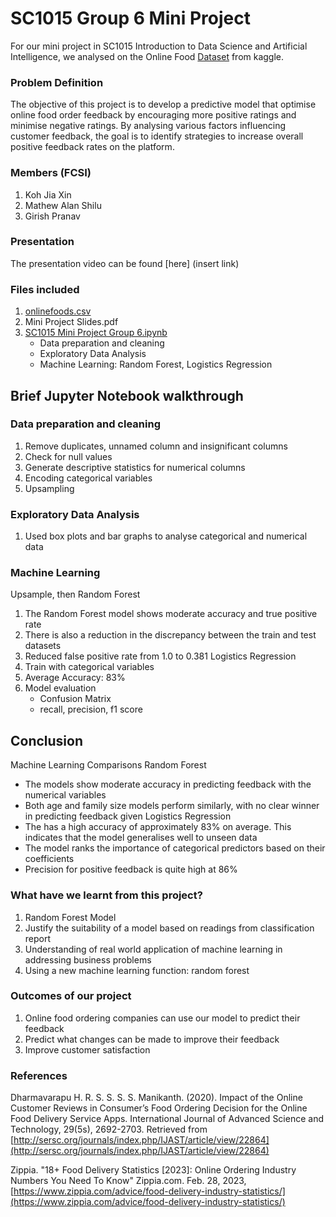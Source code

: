 # SC1015 Group 6 Mini Project
For our mini project in SC1015 Introduction to Data Science and Artificial Intelligence, we analysed on the Online Food [Dataset](https://www.kaggle.com/datasets/sudarshan24byte/online-food-dataset/data) from kaggle.
### Problem Definition
The objective of this project is to develop a predictive model that optimise online food order feedback by encouraging more positive ratings and minimise negative ratings. By analysing various factors influencing customer feedback, the goal is to identify strategies to increase overall positive feedback rates on the platform.
### Members (FCSI)
1. Koh Jia Xin
2. Mathew Alan Shilu
3. Girish Pranav
### Presentation
The presentation video can be found [here] (insert link)
### Files included
1. [onlinefoods.csv](https://github.com/Jiaxin1145/SC1015-Group-6-Mini-Project/blob/main/onlinefoods.csv)
2. Mini Project Slides.pdf
3. [SC1015 Mini Project Group 6.ipynb](https://github.com/Jiaxin1145/SC1015-Group-6-Mini-Project/blob/main/SC1015%20Mini%20Project%20Group%206.ipynb)
   - Data preparation and cleaning
   - Exploratory Data Analysis
   - Machine Learning: Random Forest, Logistics Regression
## Brief Jupyter Notebook walkthrough
### Data preparation and cleaning
1. Remove duplicates, unnamed column and insignificant columns
2. Check for null values
3. Generate descriptive statistics for numerical columns
4. Encoding categorical variables
5. Upsampling
### Exploratory Data Analysis
1. Used box plots and bar graphs to analyse categorical and numerical data
### Machine Learning
Upsample, then Random Forest
1. The Random Forest model shows moderate accuracy and true positive rate
2. There is also a reduction in the discrepancy between the train and test datasets
3. Reduced false positive rate from 1.0 to 0.381
Logistics Regression
1. Train with categorical variables
2. Average Accuracy: 83%
3. Model evaluation
   - Confusion Matrix
   - recall, precision, f1 score
## Conclusion
Machine Learning Comparisons
Random Forest
- The models show moderate accuracy in predicting feedback with the numerical variables
- Both age and family size models perform similarly, with no clear winner in predicting feedback given
Logistics Regression
- The has a high accuracy of approximately 83% on average. This indicates that the model generalises well to unseen data
- The model ranks the importance of categorical predictors based on their coefficients
- Precision for positive feedback is quite high at 86%
### What have we learnt from this project?
1. Random Forest Model
2. Justify the suitability of a model based on readings from classification report
3. Understanding of real world application of machine learning in addressing business problems
4. Using a new machine learning function: random forest
### Outcomes of our project
1. Online food ordering companies can use our model to predict their feedback
2. Predict what changes can be made to improve their feedback
3. Improve customer satisfaction
### References
Dharmavarapu H. R. S. S. S. S. Manikanth. (2020). Impact of the Online Customer Reviews in Consumer’s Food Ordering Decision for the Online Food Delivery Service Apps. International Journal of Advanced Science and Technology, 29(5s), 2692-2703. Retrieved from [http://sersc.org/journals/index.php/IJAST/article/view/22864](http://sersc.org/journals/index.php/IJAST/article/view/22864)

Zippia. "18+ Food Delivery Statistics [2023]: Online Ordering Industry Numbers You Need To Know" Zippia.com. Feb. 28, 2023, [https://www.zippia.com/advice/food-delivery-industry-statistics/](https://www.zippia.com/advice/food-delivery-industry-statistics/)
